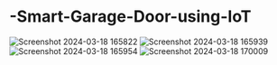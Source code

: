 # -Smart-Garage-Door-using-IoT
![Screenshot 2024-03-18 165822](https://github.com/jeevana43/-Smart-Garage-Door-using-IoT/assets/139489919/e61a396d-3f57-412b-9740-a4f7d2c7c811)
![Screenshot 2024-03-18 165939](https://github.com/jeevana43/-Smart-Garage-Door-using-IoT/assets/139489919/b889f7d5-ba24-4628-924c-d7a03be60462)
![Screenshot 2024-03-18 165954](https://github.com/jeevana43/-Smart-Garage-Door-using-IoT/assets/139489919/76a4ae63-3fd2-4785-8f20-0a164f182a2b)
![Screenshot 2024-03-18 170009](https://github.com/jeevana43/-Smart-Garage-Door-using-IoT/assets/139489919/e7fb699f-4487-4445-af2d-b3853e81654f)
